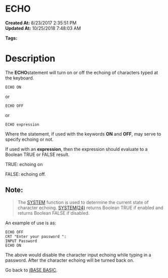 # ECHO

**Created At:** 8/23/2017 2:35:51 PM  
**Updated At:** 10/25/2018 7:48:03 AM  

**Tags:**
<badge text='keyboard entry' vertical='middle' />

# Description

The **ECHO**statement will turn on or off the echoing of characters typed at the keyboard.

```
ECHO ON
```

or

```
ECHO OFF
```

or

```
ECHO expression
```

Where the statement, if used with the keywords **ON** and **OFF**, may serve to specify echoing or not.

If used with an **expression**, then the expression should evaluate to a Boolean TRUE or FALSE result.

TRUE: echoing on

FALSE: echoing off.

## Note:


> The [SYSTEM](282982-system-functions) function is used to determine the current state of character echoing. [SYSTEM(24)](282982-system-functions) returns Boolean TRUE if enabled and returns Boolean FALSE if disabled.


An example of use is as:

```
ECHO OFF
CRT "Enter your password ":
INPUT Password
ECHO ON
```

The above would disable the character input echoing while typing in a password. After the character echoing will be turned back on.



Go back to [jBASE BASIC](263498-jbase-basic).
